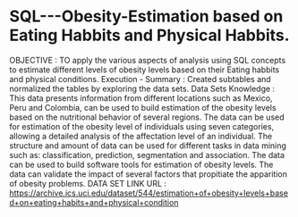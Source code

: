 # SQL---Obesity-Estimation based on Eating Habbits and Physical Habbits.
OBJECTIVE : TO apply the various aspects of analysis using SQL concepts to estimate different levels of obesity levels based on their Eating habbits and physical conditions.
Execution - Summary :
Created subtables and normalized the tables by exploring the data sets.
Data Sets Knowledge :
This data presents information from different locations such as Mexico, Peru and Colombia, can be used to build estimation of the obesity levels based on the nutritional behavior of several regions.
The data can be used for estimation of the obesity level of individuals using seven categories, allowing a detailed analysis of the affectation level of an individual.
The structure and amount of data can be used for different tasks in data mining such as: classification, prediction, segmentation and association.
The data can be used to build software tools for estimation of obesity levels.
The data can validate the impact of several factors that propitiate the apparition of obesity problems.
DATA SET LINK URL : https://archive.ics.uci.edu/dataset/544/estimation+of+obesity+levels+based+on+eating+habits+and+physical+condition

